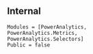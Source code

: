## Internal

```@autodocs
Modules = [PowerAnalytics,
PowerAnalytics.Metrics,
PowerAnalytics.Selectors]
Public = false
```
